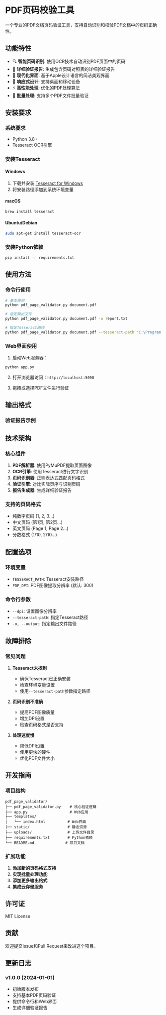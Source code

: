 # PDF页码校验工具

一个专业的PDF文档页码验证工具，支持自动识别和校验PDF文档中的页码正确性。

## 功能特性

- 🔍 **智能页码识别**: 使用OCR技术自动识别PDF页面中的页码
- 📄 **详细验证报告**: 生成包含页码对照表的详细验证报告
- 🎨 **现代化界面**: 基于Apple设计语言的简洁美观界面
- 📱 **响应式设计**: 支持桌面和移动设备
- ⚡ **高性能处理**: 优化的PDF处理算法
- 📁 **批量处理**: 支持多个PDF文件批量验证

## 安装要求

### 系统要求
- Python 3.8+
- Tesseract OCR引擎

### 安装Tesseract

#### Windows
1. 下载并安装 [Tesseract for Windows](https://github.com/UB-Mannheim/tesseract/wiki)
2. 将安装路径添加到系统环境变量

#### macOS
```bash
brew install tesseract
```

#### Ubuntu/Debian
```bash
sudo apt-get install tesseract-ocr
```

### 安装Python依赖

```bash
pip install -r requirements.txt
```

## 使用方法

### 命令行使用

```bash
# 基本使用
python pdf_page_validator.py document.pdf

# 指定输出文件
python pdf_page_validator.py document.pdf -o report.txt

# 指定Tesseract路径
python pdf_page_validator.py document.pdf --tesseract-path "C:\Program Files\Tesseract-OCR\tesseract.exe"
```

### Web界面使用

1. 启动Web服务器：
```bash
python app.py
```

2. 打开浏览器访问：`http://localhost:5000`

3. 拖拽或选择PDF文件进行验证

## 输出格式

### 验证报告示例 

## 技术架构

### 核心组件

1. **PDF解析器**: 使用PyMuPDF提取页面图像
2. **OCR引擎**: 使用Tesseract进行文字识别
3. **页码识别器**: 正则表达式匹配页码格式
4. **验证引擎**: 对比实际页序与识别页码
5. **报告生成器**: 生成详细验证报告

### 支持的页码格式

- 纯数字页码 (1, 2, 3...)
- 中文页码 (第1页, 第2页...)
- 英文页码 (Page 1, Page 2...)
- 分数格式 (1/10, 2/10...)

## 配置选项

### 环境变量

- `TESSERACT_PATH`: Tesseract安装路径
- `PDF_DPI`: PDF图像提取分辨率 (默认: 300)

### 命令行参数

- `--dpi`: 设置图像分辨率
- `--tesseract-path`: 指定Tesseract路径
- `-o, --output`: 指定输出文件路径

## 故障排除

### 常见问题

1. **Tesseract未找到**
   - 确保Tesseract已正确安装
   - 检查环境变量设置
   - 使用`--tesseract-path`参数指定路径

2. **页码识别不准确**
   - 提高PDF图像质量
   - 增加DPI设置
   - 检查页码格式是否支持

3. **处理速度慢**
   - 降低DPI设置
   - 使用更快的硬件
   - 优化PDF文件大小

## 开发指南

### 项目结构

```
pdf_page_validator/
├── pdf_page_validator.py    # 核心验证逻辑
├── app.py                   # Web应用
├── templates/
│   └── index.html          # Web界面
├── static/                 # 静态资源
├── uploads/                # 上传文件目录
├── requirements.txt        # Python依赖
└── README.md              # 项目文档
```

### 扩展功能

1. **添加新的页码格式支持**
2. **实现批量处理功能**
3. **添加更多输出格式**
4. **集成云存储服务**

## 许可证

MIT License

## 贡献

欢迎提交Issue和Pull Request来改进这个项目。

## 更新日志

### v1.0.0 (2024-01-01)
- 初始版本发布
- 支持基本PDF页码验证
- 提供命令行和Web界面
- 生成详细验证报告